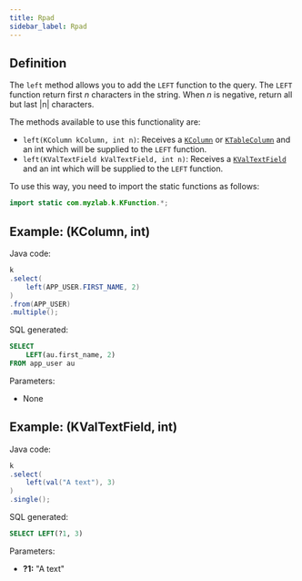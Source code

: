 ```yaml
---
title: Rpad
sidebar_label: Rpad
---
```


## Definition

The `left` method allows you to add the `LEFT` function to the query. The `LEFT` function return first *n* characters in the string. When *n* is negative, return all but last |n| characters.

The methods available to use this functionality are:

- `left(KColumn kColumn, int n)`: Receives a [`KColumn`](/docs/misc/select-list-values#2-kcolumn) or [`KTableColumn`](/docs/misc/select-list-values#1-ktablecolumn) and an int which will be supplied to the `LEFT` function.
- `left(KValTextField kValTextField, int n)`: Receives a [`KValTextField`](/docs/misc/select-list-values#3-values) and an int which will be supplied to the `LEFT` function.

To use this way, you need to import the static functions as follows:

```java
import static com.myzlab.k.KFunction.*;
```

## Example: (KColumn, int)

Java code:

```java
k
.select(
    left(APP_USER.FIRST_NAME, 2)
)
.from(APP_USER)
.multiple();
```

SQL generated:

```sql
SELECT
    LEFT(au.first_name, 2)
FROM app_user au
```

Parameters:

- None

## Example: (KValTextField, int)

Java code:

```java
k
.select(
    left(val("A text"), 3)
)
.single();
```

SQL generated:

```sql
SELECT LEFT(?1, 3)
```

Parameters:

- **?1:** "A text"